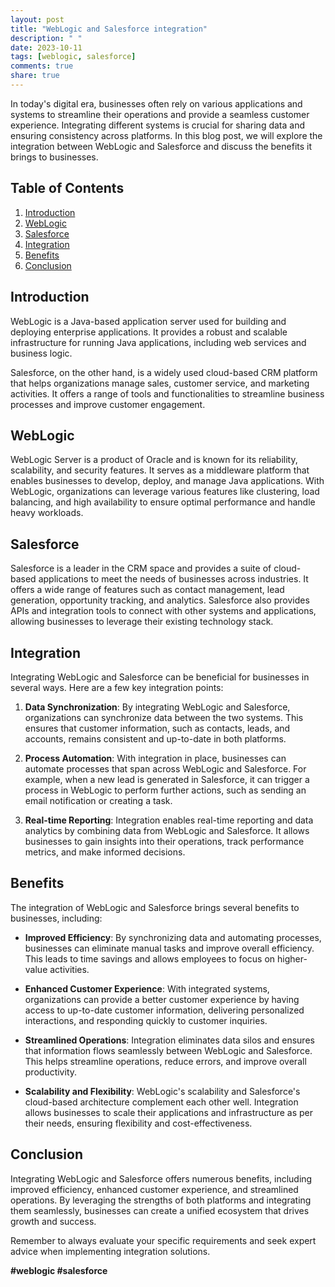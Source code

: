 ```yaml
---
layout: post
title: "WebLogic and Salesforce integration"
description: " "
date: 2023-10-11
tags: [weblogic, salesforce]
comments: true
share: true
---
```


In today's digital era, businesses often rely on various applications and systems to streamline their operations and provide a seamless customer experience. Integrating different systems is crucial for sharing data and ensuring consistency across platforms. In this blog post, we will explore the integration between WebLogic and Salesforce and discuss the benefits it brings to businesses.

## Table of Contents
1. [Introduction](#introduction)
2. [WebLogic](#weblogic)
3. [Salesforce](#salesforce)
4. [Integration](#integration)
5. [Benefits](#benefits)
6. [Conclusion](#conclusion)

## Introduction
WebLogic is a Java-based application server used for building and deploying enterprise applications. It provides a robust and scalable infrastructure for running Java applications, including web services and business logic.

Salesforce, on the other hand, is a widely used cloud-based CRM platform that helps organizations manage sales, customer service, and marketing activities. It offers a range of tools and functionalities to streamline business processes and improve customer engagement.

## WebLogic
WebLogic Server is a product of Oracle and is known for its reliability, scalability, and security features. It serves as a middleware platform that enables businesses to develop, deploy, and manage Java applications. With WebLogic, organizations can leverage various features like clustering, load balancing, and high availability to ensure optimal performance and handle heavy workloads.

## Salesforce
Salesforce is a leader in the CRM space and provides a suite of cloud-based applications to meet the needs of businesses across industries. It offers a wide range of features such as contact management, lead generation, opportunity tracking, and analytics. Salesforce also provides APIs and integration tools to connect with other systems and applications, allowing businesses to leverage their existing technology stack.

## Integration
Integrating WebLogic and Salesforce can be beneficial for businesses in several ways. Here are a few key integration points:

1. **Data Synchronization**: By integrating WebLogic and Salesforce, organizations can synchronize data between the two systems. This ensures that customer information, such as contacts, leads, and accounts, remains consistent and up-to-date in both platforms.

2. **Process Automation**: With integration in place, businesses can automate processes that span across WebLogic and Salesforce. For example, when a new lead is generated in Salesforce, it can trigger a process in WebLogic to perform further actions, such as sending an email notification or creating a task.

3. **Real-time Reporting**: Integration enables real-time reporting and data analytics by combining data from WebLogic and Salesforce. It allows businesses to gain insights into their operations, track performance metrics, and make informed decisions.

## Benefits
The integration of WebLogic and Salesforce brings several benefits to businesses, including:

- **Improved Efficiency**: By synchronizing data and automating processes, businesses can eliminate manual tasks and improve overall efficiency. This leads to time savings and allows employees to focus on higher-value activities.

- **Enhanced Customer Experience**: With integrated systems, organizations can provide a better customer experience by having access to up-to-date customer information, delivering personalized interactions, and responding quickly to customer inquiries.

- **Streamlined Operations**: Integration eliminates data silos and ensures that information flows seamlessly between WebLogic and Salesforce. This helps streamline operations, reduce errors, and improve overall productivity.

- **Scalability and Flexibility**: WebLogic's scalability and Salesforce's cloud-based architecture complement each other well. Integration allows businesses to scale their applications and infrastructure as per their needs, ensuring flexibility and cost-effectiveness.

## Conclusion
Integrating WebLogic and Salesforce offers numerous benefits, including improved efficiency, enhanced customer experience, and streamlined operations. By leveraging the strengths of both platforms and integrating them seamlessly, businesses can create a unified ecosystem that drives growth and success.

Remember to always evaluate your specific requirements and seek expert advice when implementing integration solutions.

__#weblogic #salesforce__